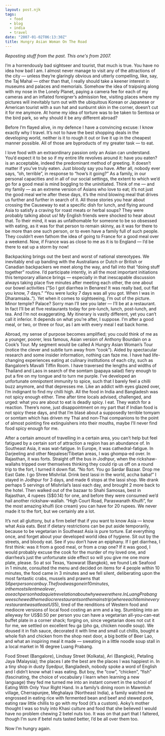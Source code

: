 ```yaml
---
layout: post.njk
tags:
  - food
  - blog
  - india
  - travel
date: "2007-01-02T06:13:30Z"
title: Hungry Asian Woman On The Road
---
```


_Reposting stuff from the past. This one's from 2007._

I’m a horrendously bad sightseer and tourist, that much is true. You have no idea how bad I am. I almost never manage to visit any of the attractions of the city — unless they’re glaringly obvious and utterly compelling, like, say, the Taj Mahal — other than that, I really should take a keener interest in museums and palaces and memorials. Somehow the idea of traipsing along with my nose in the Lonely Planet, paying a camera fee for each of my cameras and an inflated foreigner’s admission fee, visiting places where my pictures will inevitably turn out with the ubiquitous Korean or Japanese or American tourist with a sun hat and sunburnt skin in the corner, doesn’t cut it for me anymore. At home my idea of torture was to be taken to Sentosa or the bird park, so why should it be any different abroad?

Before I’m flayed alive, in my defence I have a convincing excuse: I know exactly why I travel. It’s not to have the best shopping deals in the developing world, neither is it to rough it out or live it up in the cheapest manner possible. All of those are byproducts of my greater task — to eat.

I love food with an extraordinary passion only an Asian can understand. You’d expect it to be so if my entire life revolves around it: have you eaten? is an acceptable, indeed the predominant method of greeting. It doesn’t matter if you’ve truly eaten. Just bloody say you have. After all, nobody ever says, “oh, terrible”, in response to “how’s it going?” As a family, in our personal capacities and in all of our social settings, the extent to which we’d go for a good meal is mind boggling to the uninitiated. Think of me — and my family — as an extreme version of Asians who love to eat; it’s not just the good meal we’re after these days, it’s the mind blowing meal that drives us further and further in search of it. All those stories you hear about crossing the Causeway to eat a specific dish for lunch, and flying around Asia to satisfy a craving for roast meats or herbal soups? They were probably talking about us! My English friends were shocked to hear about that. To their mind, it was as unfathomable for someone to be so obsessed with eating, as it was for that person to remain skinny, as it was for there to be more than one such person, or to even have a family full of such people. They couldn’t even fathom the idea of going to France for a good meal over a weekend. Now, if France was as close to me as it is to England — I’d be there to eat up a storm by now!

Backpacking brings out the best and worst of national stereotypes. We inevitably end up banding with the Australians or Dutch or British or Canadian backpackers we meet along the way, and fall into that “doing stuff together” routine. I’d participate intently, in all the most important initiations this temporary alliance brings — especially in that inescapable discussion always taking place five minutes after meeting each other, the one about our bowel activities (“So I got diarrhea in Benares! It was really bad, out flat you know, 7 days.” “You were lucky 7 days was all you got. When I was in Dharamsala..”). Yet when it comes to sightseeing, I’m out of the picture. Minor temple? Palace? Sorry man I’ll see you later — I’ll be at a restaurant. In fact I’ll be at five restaurants today for pre-lunch, lunch, post-lunch, and tea. And I’m not exaggerating. My itinerary is vastly different, yet you can’t call it inferior. It depends on what you’re after, I suppose. I’m after a good meal, or two, or three or four, as I am with every meal I eat back home.

Abroad, my sense of purpose becomes amplified; you could think of me as a younger, poorer, less famous, Asian version of Anthony Bourdain on a Cook’s Tour. My segment would be called A Hungry Asian Woman’s Tour (notice the clever and subtle turn away from “cook”). Aided by spectacular research and some insider information, nothing can faze me. I have had life-changing experiences eating at culinary institutions of each city, such as Bangalore’s Mavalli Tiffin Room. I have traversed the lengths and widths of Thailand and Laos in search of the somtam (papaya salad) fiery enough to put a fire on my tongue and to turn me purple. I’ve developed an unfortunate omnipotent immunity to spice, such that I barely feel a chilli buzz anymore, and that depresses me. Like an addict with eyes glazed over, I’m indignant to find my chilli high. All the food in India and Bangladesh was not spicy enough either. Time after time locals advised, challenged, and urged: what you are about to eat is deadly spicy. I eat. They watch for a reaction. There’s none, just disappointment on my part that if Indian food is not spicy these days, and that I’m blasé about a supposedly terrible tomyam or somtam which has driven my Thai and non-Thai companions to the point of almost pointing fire extinguishers into their mouths, maybe I’ll never find food spicy enough for me.

After a certain amount of travelling in a certain area, you can’t help but feel fatigued by a certain sort of attraction a region has an abundance of. In Southeast Asia, it was wat-fatigue. In Europe, it was cathedral-fatigue. In Darjeeling and other Nepalese/Tibetan areas, I was ghompa-ed over. In Rajasthan, it was forts. Straight off the bus in Jodhpur, when the rickshaw-wallahs tripped over themselves thinking they could rip us off on a round trip to the fort, I turned it down flat. “No fort. You go Sardar Bazaar. Drop me East Gate. I go Shree Mishrilal. Drink best lassi in the world, accha baba!” I stayed in Jodhpur for 3 days, and made 6 stops at the lassi shop. We drank perhaps 5 servings of Mishrilal’s lassi each day, and brought 2 more back to the hotel. Then walked out of the bazaar to Shahi Samosas, best in Rajasthan, 4 rupees (S$0.14) for one, and before they were consumed we’d hail another rickshaw-wallah. “High Court Road, Paraswanath Khulfi”, for the most amazing khulfi (ice cream) you can have for 20 rupees. We never made it to the fort, but we certainly ate a lot.

It’s not all gluttony, but a firm belief that if you want to know Asia — know what Asia eats. Best if dietary restrictions can be put aside temporarily, because to be vegetarian in Southeast Asia is pure torture. Eat everything once, and forget about your developed world idea of hygiene. Sit out by the streets, and bloody eat. See if you don’t have an epiphany. If I get diarrhea, I first think: was it from a good meal, or from a crap one? If it was good, I would probably excuse the cook for the murder of my loved one, and diarrhea’s just the unfortunate side effect so will you give me one more plate, please. So at soi Texas, Yaowarat (Bangkok), we found Lek Seafood in 1 minute, consulted the menu and decided on items for 4 people within 10 minutes, the food came in 3 minutes and we fell silent, deliberating upon the most fantastic crabs, mussels and prawns that S$6 per person can buy. The food was gone in 10 minutes, in the most silent meal ever, as each person had a quiet revelation about why we were there. In Luang Prabang we eschewed the mediocre restaurants on the main strip (where each item in every restaurant was at least US$5), tired of the renditions of Western food and mediocre versions of local food costing an arm and a leg. Stumbling into an alleyway for US$0.50 per person you can have a vegetarian all-you-can-eat buffet plate in a corner shack; forging on, since vegetarian does not cut it for me, we settled on excellent feu ga (pho ga, chicken noodle soup). We doused it in fish sauce, decorated it with lime and small cut chillis, bought a whole fish and chicken from the shop next door, a big bottle of Beer Lao, and what an inspiring meal it made — sweating in a little noodle soup stall in a local market in 16 degree Luang Prabang.

Food Street (Bangalore), Lindsay Street (Kolkata), Ari (Bangkok), Petaling Jaya (Malaysia); the places I ate the best are the places I was happiest in. In a tiny shop in dusty Syedpur, Bangladesh, nobody spoke a word of English and I didn’t know what I was eating. But boy, the “cow”, “chicken”, “fish” (fascinating, the choice of vocabulary I learn when learning a new language) they fed me turned me into an instant convert in the school of Eating With Only Your Right Hand. In a family’s dining room in Mawmluh village, Cherrapunjee, Meghalaya (Northeast India), a family watched me engrossed in eating rice with fermented bean and beef and stewed pork, eating raw little chillis to go with my food (it’s a custom). Aoky’s mother thought I was so truly into Khasi culture and food that she believed I would have no problem chewing 2 betel nuts too. It was on that part that I faltered, though I’m sure if betel nuts tasted better, I’d be all over them too.

Now I’m hungry again.
